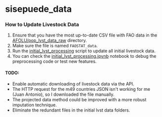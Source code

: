 # sisepuede_data

### How to Update Livestock Data

1. Ensure that you have the most up-to-date CSV file with FAO data in the [AFOLU/pop_lvst_data_raw](AFOLU/pop_lvst_data_raw) directory.
2. Make sure the file is named `FAOSTAT_data`.
3. Run the [initial_lvst_processing](data_processing_scripts.AFOLU/initial_lvst_processing.py) script to update all initial livestock data.
4. You can check the [initial_lvst_processing.ipynb](data_processing_scripts.AFOLU/initial_lvst_processing.ipynb) notebook to debug the preprocessing code or test new features.

#### TODO:
- Enable automatic downloading of livestock data via the API.
- The HTTP request for the m49 countries JSON isn't working for me (Juan Antonio), so I downloaded the file manually.
- The projected data method could be improved with a more robust imputation technique.
- Eliminate the redundant files in the initial lvst data folders.